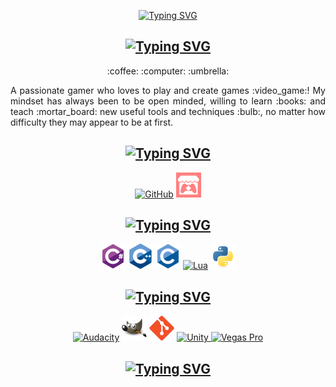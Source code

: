 <!-- Old Banner -->
<!-- [![MasterHead](https://i.imgur.com/whfUJWF.png)](https://github.com/Johnny-Connor) -->

<p align="center">
<a href="https://git.io/typing-svg"><img src="https://readme-typing-svg.herokuapp.com?font=Fira+Code&size=72&duration=2500&pause=5000&color=20C20E&center=true&vCenter=true&width=1000&height=150&lines=Welcome+to+my+profile!" alt="Typing SVG" /></a>
</p>

<!-- About me -->
<h2 align="center">
  <a href="https://git.io/typing-svg"><img src="https://readme-typing-svg.herokuapp.com?font=Fira+Code&size=24&duration=550&pause=1100&color=20C20E&center=true&vCenter=true&width=435&height=24&lines=About+me" alt="Typing SVG" /></a>
</h2>

<p align="center">
  :coffee: :computer: :umbrella:
</p>

<p align="justify">
  A passionate gamer who loves to play and create games :video_game:! My mindset has always been to be open minded, willing to learn :books: and teach :mortar_board: new useful tools and techniques :bulb:, no matter how difficulty they may appear to be at first.
</p>

<!-- Social Media -->
<h2 align="center">
  <a href="https://git.io/typing-svg"><img src="https://readme-typing-svg.herokuapp.com?font=Fira+Code&size=24&duration=800&pause=1600&color=20C20E&center=true&vCenter=true&width=435&height=24&lines=Social+Media" alt="Typing SVG" /></a>
</h2>

<p align="center">
<a href="https://github.com/Johnny-Connor" target="_blank"><img src="https://i.imgur.com/fR3ZWrJ.png" title="GitHub" alt="GitHub" width="40" height="40"/></a>
<a href="https://johnny-connor.itch.io/" target="_blank"><img src="https://raw.githubusercontent.com/itchio/itch/bbd0a47ae5d6d1d380e32bb19d5b801f967827fc/src/static/images/logos/itchio-textless-pink.svg" title="Itch.io" alt="Itch.io" width="40" height="40"/></a>
</p>

<!-- Languages -->
<h2 align="center">
  <a href="https://git.io/typing-svg"><img src="https://readme-typing-svg.herokuapp.com?font=Fira+Code&size=24&duration=500&pause=1000&color=20C20E&center=true&vCenter=true&width=435&height=24&lines=Languages" alt="Typing SVG" /></a>
</h2>
    
<p align="center">
<a href="https://learn.microsoft.com/en-us/dotnet/csharp" target="_blank"><img src="https://raw.githubusercontent.com/devicons/devicon/1119b9f84c0290e0f0b38982099a2bd027a48bf1/icons/csharp/csharp-original.svg" title="C#" alt="C#" width="40" height="40"/></a>
<a href="https://learn.microsoft.com/en-us/cpp" target="_blank"><img src="https://raw.githubusercontent.com/devicons/devicon/1119b9f84c0290e0f0b38982099a2bd027a48bf1/icons/cplusplus/cplusplus-original.svg" title="C++" alt="C++" width="40" height="40"/></a>
<a href="https://learn.microsoft.com/en-us/cpp" target="_blank"><img src="https://raw.githubusercontent.com/devicons/devicon/1119b9f84c0290e0f0b38982099a2bd027a48bf1/icons/c/c-original.svg" title="C" alt="C" width="40" height="40"/></a>
<a href="https://www.lua.org/docs.html" target="_blank"><img src="https://upload.wikimedia.org/wikipedia/commons/c/cf/Lua-Logo.svg" title="Lua" alt="Lua" width="40" height="40"/></a>
<a href="https://www.python.org/doc" target="_blank"><img src="https://raw.githubusercontent.com/devicons/devicon/1119b9f84c0290e0f0b38982099a2bd027a48bf1/icons/python/python-original.svg" title="Python" alt="Python" width="40" height="40"/></a>
</p>
    
<!-- Tools -->
<h2 align="center">
  <a href="https://git.io/typing-svg"><img src="https://readme-typing-svg.herokuapp.com?font=Fira+Code&size=24&duration=450&pause=900&color=20C20E&center=true&vCenter=true&width=435&height=24&lines=Tools" alt="Typing SVG" /></a>
</h2>

<p align="center">
  <a href="https://www.audacityteam.org/" target="_blank"><img src="https://upload.wikimedia.org/wikipedia/commons/f/f6/Audacity_Logo.svg" title="Audacity" alt="Audacity" width="40" height="40"/></a>
  <a href="https://www.gimp.org/" target="_blank"><img src="https://raw.githubusercontent.com/devicons/devicon/1119b9f84c0290e0f0b38982099a2bd027a48bf1/icons/gimp/gimp-original.svg" title="GIMP" alt="GIMP" width="40" height="40"/></a>
  <a href="https://git-scm.com/" target="_blank"><img src="https://raw.githubusercontent.com/devicons/devicon/1119b9f84c0290e0f0b38982099a2bd027a48bf1/icons/git/git-original.svg" title="Git" alt="Git" width="40" height="40"/></a>
  <a href="https://unity.com" target="blank">
    <picture title="Unity">
      <source media="(prefers-color-scheme: dark)" srcset="https://i.imgur.com/mSV0SHA.png" alt="Unity" height="40" width="40">
      <source media="(prefers-color-scheme: light)" srcset="https://raw.githubusercontent.com/devicons/devicon/1119b9f84c0290e0f0b38982099a2bd027a48bf1/icons/unity/unity-original.svg">
      <img src="https://raw.githubusercontent.com/devicons/devicon/1119b9f84c0290e0f0b38982099a2bd027a48bf1/icons/unity/unity-original.svg" alt="Unity" height="40" width="40">
    </picture>
  </a>
  <a href="https://www.vegascreativesoftware.com/us/vegas-pro" target="_blank"><img src="https://upload.wikimedia.org/wikipedia/commons/2/2d/Vegas_Pro_19.svg" title="Vegas Pro" alt="Vegas Pro" width="40" height="40"/></a>
</p>

<!-- Stats -->
<h2 align="center">
  <a href="https://git.io/typing-svg"><img src="https://readme-typing-svg.herokuapp.com?font=Fira+Code&size=24&duration=750&pause=1500&color=20C20E&center=true&vCenter=true&width=435&height=24&lines=Stats" alt="Typing SVG" /></a>
</h2>
